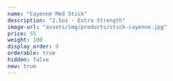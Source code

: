 ```yaml
---
name: "Cayenne Med Stick"
description: "2.5oz - Extra Strength"
image-url: "assets/img/products/stick-cayenne.jpg"
price: 55
weight: 100
display_order: 9
orderable: true
hidden: false
new: true
---
```

